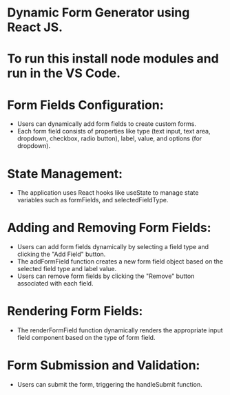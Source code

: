 # Dynamic Form Generator using React JS.
# To run this install node modules and run in the VS Code.
# Form Fields Configuration: 
  - Users can dynamically add form fields to create custom forms.
  - Each form field consists of properties like type (text input, text area, dropdown, checkbox, radio button), label, value, and options (for dropdown).
# State Management: 
  - The application uses React hooks like useState to manage state variables such as formFields, and selectedFieldType.
# Adding and Removing Form Fields:
  - Users can add form fields dynamically by selecting a field type and clicking the "Add Field" button.
  - The addFormField function creates a new form field object based on the selected field type and label value.
  - Users can remove form fields by clicking the "Remove" button associated with each field.
# Rendering Form Fields:
  - The renderFormField function dynamically renders the appropriate input field component based on the type of form field.
# Form Submission and Validation:
  - Users can submit the form, triggering the handleSubmit function.
